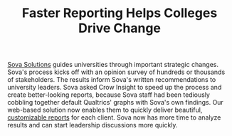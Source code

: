 ﻿---
layout: item
title: "Faster Reporting Helps Colleges Drive Change"
permalink: /Sova_ClimateScan_Report/
image: "/assets/img/Portfolio/Sova-Climate-Scan-Sample.png"
---

[Sova Solutions](https://sova.org/) guides universities through important strategic changes. Sova's process kicks off with an opinion survey of hundreds or thousands of stakeholders. The results inform Sova's written recommendations to university leaders. Sova asked Crow Insight to speed up the process and create better-looking reports, because Sova staff had been tediously cobbling together default Qualtrics' graphs with Sova's own findings. Our web-based solution now enables them to quickly deliver beautiful, [customizable reports](/assets/sova_climate_scan_report_2020-07-10_12-21-49_for_portfolio.pdf) for each client. Sova now has more time to analyze results and can start leadership discussions more quickly.
